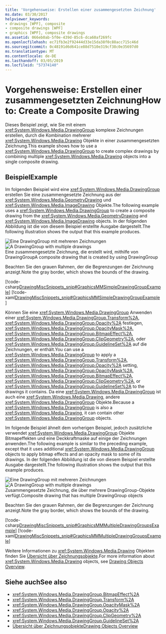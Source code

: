 ```yaml
---
title: 'Vorgehensweise: Erstellen einer zusammengesetzten Zeichnung'
ms.date: 03/30/2017
helpviewer_keywords:
- drawings [WPF], composite
- composite drawings [WPF]
- graphics [WPF], composite drawings
ms.assetid: 066eb0ab-5f0e-439d-85c6-dca60af269fc
ms.openlocfilehash: ec71fb3e2f92444d33e15da38f0c88acc715c46d
ms.sourcegitcommit: 0c48191d6d641ce88d7510e319cf38c0e35697d0
ms.translationtype: MT
ms.contentlocale: de-DE
ms.lasthandoff: 03/05/2019
ms.locfileid: "57374140"
---
```

# <a name="how-to-create-a-composite-drawing"></a><span data-ttu-id="be5bf-102">Vorgehensweise: Erstellen einer zusammengesetzten Zeichnung</span><span class="sxs-lookup"><span data-stu-id="be5bf-102">How to: Create a Composite Drawing</span></span>
<span data-ttu-id="be5bf-103">Dieses Beispiel zeigt, wie Sie mit einem <xref:System.Windows.Media.DrawingGroup> komplexe Zeichnungen erstellen, durch die Kombination mehrerer <xref:System.Windows.Media.Drawing> Objekte in einer zusammengesetzten Zeichnung.</span><span class="sxs-lookup"><span data-stu-id="be5bf-103">This example shows how to use a <xref:System.Windows.Media.DrawingGroup> to create complex drawings by combining multiple <xref:System.Windows.Media.Drawing> objects into a single composite drawing.</span></span>  
  
## <a name="example"></a><span data-ttu-id="be5bf-104">Beispiel</span><span class="sxs-lookup"><span data-stu-id="be5bf-104">Example</span></span>  
 <span data-ttu-id="be5bf-105">Im folgenden Beispiel wird eine <xref:System.Windows.Media.DrawingGroup> erstellen Sie eine zusammengesetzte Zeichnung aus der <xref:System.Windows.Media.GeometryDrawing> und <xref:System.Windows.Media.ImageDrawing> Objekte.</span><span class="sxs-lookup"><span data-stu-id="be5bf-105">The following example uses a <xref:System.Windows.Media.DrawingGroup> to create a composite drawing from the <xref:System.Windows.Media.GeometryDrawing> and <xref:System.Windows.Media.ImageDrawing> objects.</span></span> <span data-ttu-id="be5bf-106">In der folgenden Abbildung ist die von diesem Beispiel erstellte Ausgabe dargestellt.</span><span class="sxs-lookup"><span data-stu-id="be5bf-106">The following illustration shows the output that this example produces.</span></span>  
  
 <span data-ttu-id="be5bf-107">![Eine DrawingGroup mit mehreren Zeichnungen](./media/graphicsmm-simple.jpg "Graphicsmm_simple")</span><span class="sxs-lookup"><span data-stu-id="be5bf-107">![A DrawingGroup with multiple drawings](./media/graphicsmm-simple.jpg "graphicsmm_simple")</span></span>  
<span data-ttu-id="be5bf-108">Eine zusammengesetzte Zeichnung, die erstellt wird, mithilfe von DrawingGroup</span><span class="sxs-lookup"><span data-stu-id="be5bf-108">A composite drawing that is created by using DrawingGroup</span></span>  
  
 <span data-ttu-id="be5bf-109">Beachten Sie den grauen Rahmen, der die Begrenzungen der Zeichnung anzeigt.</span><span class="sxs-lookup"><span data-stu-id="be5bf-109">Note the gray border, which shows the bounds of the drawing.</span></span>  
  
 [!code-csharp[DrawingMiscSnippets_snip#GraphicsMMSimpleDrawingGroupExample](~/samples/snippets/csharp/VS_Snippets_Wpf/DrawingMiscSnippets_snip/CSharp/DrawingGroupExample.cs#graphicsmmsimpledrawinggroupexample)]
 [!code-xaml[DrawingMiscSnippets_snip#GraphicsMMSimpleDrawingGroupExample](~/samples/snippets/xaml/VS_Snippets_Wpf/DrawingMiscSnippets_snip/XAML/DrawingGroupExample.xaml#graphicsmmsimpledrawinggroupexample)]  
  
 <span data-ttu-id="be5bf-110">Können Sie eine <xref:System.Windows.Media.DrawingGroup> Anwenden einer <xref:System.Windows.Media.DrawingGroup.Transform%2A>, <xref:System.Windows.Media.DrawingGroup.Opacity%2A> festlegen, <xref:System.Windows.Media.DrawingGroup.OpacityMask%2A>, <xref:System.Windows.Media.DrawingGroup.BitmapEffect%2A>, <xref:System.Windows.Media.DrawingGroup.ClipGeometry%2A>, oder <xref:System.Windows.Media.DrawingGroup.GuidelineSet%2A> auf die Zeichnungen, er enthält.</span><span class="sxs-lookup"><span data-stu-id="be5bf-110">You can use a <xref:System.Windows.Media.DrawingGroup> to apply a <xref:System.Windows.Media.DrawingGroup.Transform%2A>, <xref:System.Windows.Media.DrawingGroup.Opacity%2A> setting, <xref:System.Windows.Media.DrawingGroup.OpacityMask%2A>, <xref:System.Windows.Media.DrawingGroup.BitmapEffect%2A>, <xref:System.Windows.Media.DrawingGroup.ClipGeometry%2A>, or <xref:System.Windows.Media.DrawingGroup.GuidelineSet%2A> to the drawings it contains.</span></span> <span data-ttu-id="be5bf-111">Da eine <xref:System.Windows.Media.DrawingGroup> ist auch eine <xref:System.Windows.Media.Drawing>, andere <xref:System.Windows.Media.DrawingGroup> Objekte.</span><span class="sxs-lookup"><span data-stu-id="be5bf-111">Because a <xref:System.Windows.Media.DrawingGroup> is also a <xref:System.Windows.Media.Drawing>, it can contain other <xref:System.Windows.Media.DrawingGroup> objects.</span></span>  
  
 <span data-ttu-id="be5bf-112">Im folgende Beispiel ähnelt dem vorherigen Beispiel, jedoch zusätzliche verwendet <xref:System.Windows.Media.DrawingGroup> Objekte Bitmapeffekten und eine Deckkraftmaske auf einige der Zeichnungen anwenden.</span><span class="sxs-lookup"><span data-stu-id="be5bf-112">The following example is similar to the preceding example, except that it uses additional <xref:System.Windows.Media.DrawingGroup> objects to apply bitmap effects and an opacity mask to some of its drawings.</span></span> <span data-ttu-id="be5bf-113">In der folgenden Abbildung ist die von diesem Beispiel erstellte Ausgabe dargestellt.</span><span class="sxs-lookup"><span data-stu-id="be5bf-113">The following illustration shows the output that this example produces.</span></span>  
  
 <span data-ttu-id="be5bf-114">![Eine DrawingGroup mit mehreren Zeichnungen](./media/graphicsmm-multiple.jpg "Graphicsmm_multiple")</span><span class="sxs-lookup"><span data-stu-id="be5bf-114">![A DrawingGroup with multiple drawings](./media/graphicsmm-multiple.jpg "graphicsmm_multiple")</span></span>  
<span data-ttu-id="be5bf-115">Zusammengesetzte Zeichnung, die über mehrere DrawingGroup-Objekte verfügt.</span><span class="sxs-lookup"><span data-stu-id="be5bf-115">Composite drawing that has multiple DrawingGroup objects</span></span>  
  
 <span data-ttu-id="be5bf-116">Beachten Sie den grauen Rahmen, der die Begrenzungen der Zeichnung anzeigt.</span><span class="sxs-lookup"><span data-stu-id="be5bf-116">Note the gray border, which shows the bounds of the drawing.</span></span>  
  
 [!code-csharp[DrawingMiscSnippets_snip#GraphicsMMMultipleDrawingGroupsExample](~/samples/snippets/csharp/VS_Snippets_Wpf/DrawingMiscSnippets_snip/CSharp/DrawingGroupExample.cs#graphicsmmmultipledrawinggroupsexample)]
 [!code-xaml[DrawingMiscSnippets_snip#GraphicsMMMultipleDrawingGroupsExample](~/samples/snippets/xaml/VS_Snippets_Wpf/DrawingMiscSnippets_snip/XAML/DrawingGroupExample.xaml#graphicsmmmultipledrawinggroupsexample)]  
  
 <span data-ttu-id="be5bf-117">Weitere Informationen zu <xref:System.Windows.Media.Drawing> Objekten finden Sie [Übersicht über Zeichnungsobjekte](drawing-objects-overview.md).</span><span class="sxs-lookup"><span data-stu-id="be5bf-117">For more information about <xref:System.Windows.Media.Drawing> objects, see [Drawing Objects Overview](drawing-objects-overview.md).</span></span>  
  
## <a name="see-also"></a><span data-ttu-id="be5bf-118">Siehe auch</span><span class="sxs-lookup"><span data-stu-id="be5bf-118">See also</span></span>
- <xref:System.Windows.Media.DrawingGroup.BitmapEffect%2A>
- <xref:System.Windows.Media.DrawingGroup.Transform%2A>
- <xref:System.Windows.Media.DrawingGroup.OpacityMask%2A>
- <xref:System.Windows.Media.DrawingGroup.Opacity%2A>
- <xref:System.Windows.Media.DrawingGroup.ClipGeometry%2A>
- <xref:System.Windows.Media.DrawingGroup.GuidelineSet%2A>
- [<span data-ttu-id="be5bf-119">Übersicht über Zeichnungsobjekte</span><span class="sxs-lookup"><span data-stu-id="be5bf-119">Drawing Objects Overview</span></span>](drawing-objects-overview.md)
